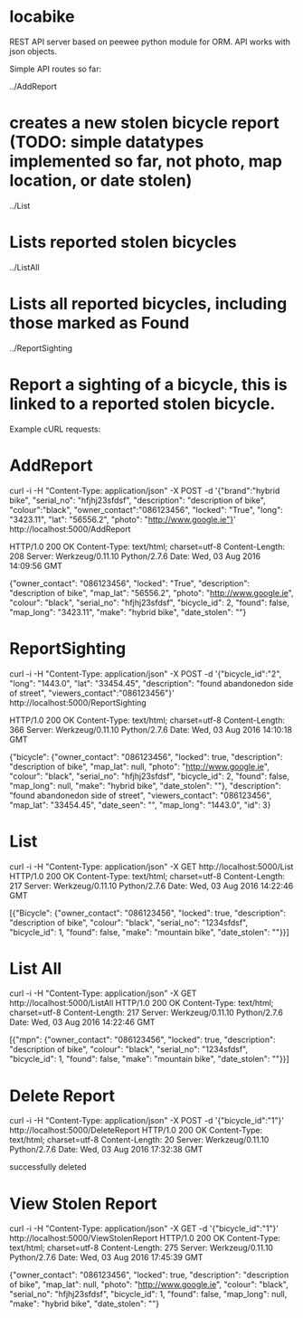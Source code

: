 # locabike

REST API server based on peewee python module for ORM. API works with json objects.

Simple API routes so far:

../AddReport   
# creates a new stolen bicycle report (TODO: simple datatypes implemented so far, not photo, map location, or date stolen)

../List
# Lists reported stolen bicycles 

../ListAll
# Lists all reported bicycles, including those marked as Found

../ReportSighting
# Report a sighting of a bicycle, this is linked to a reported stolen bicycle.


Example cURL requests:

# AddReport
curl -i -H "Content-Type: application/json" -X POST -d '{"brand":"hybrid bike", "serial_no": "hfjhj23sfdsf", "description": "description of bike", "colour":"black", "owner_contact":"086123456", "locked": "True", "long": "3423.11", "lat": "56556.2", "photo": "http://www.google.ie"}' http://localhost:5000/AddReport

HTTP/1.0 200 OK
Content-Type: text/html; charset=utf-8
Content-Length: 208
Server: Werkzeug/0.11.10 Python/2.7.6
Date: Wed, 03 Aug 2016 14:09:56 GMT

{"owner_contact": "086123456", "locked": "True", "description": "description of bike", "map_lat": "56556.2", "photo": "http://www.google.ie", "colour": "black", "serial_no": "hfjhj23sfdsf", "bicycle_id": 2, "found": false, "map_long": "3423.11", "make": "hybrid bike", "date_stolen": ""}

# ReportSighting
curl -i -H "Content-Type: application/json" -X POST -d '{"bicycle_id":"2", "long": "1443.0", "lat": "33454.45", "description": "found abandonedon side of street", "viewers_contact":"086123456"}' http://localhost:5000/ReportSighting

HTTP/1.0 200 OK
Content-Type: text/html; charset=utf-8
Content-Length: 366
Server: Werkzeug/0.11.10 Python/2.7.6
Date: Wed, 03 Aug 2016 14:10:18 GMT

{"bicycle": {"owner_contact": "086123456", "locked": true, "description": "description of bike", "map_lat": null, "photo": "http://www.google.ie", "colour": "black", "serial_no": "hfjhj23sfdsf", "bicycle_id": 2, "found": false, "map_long": null, "make": "hybrid bike", "date_stolen": ""}, "description": "found abandonedon side of street", "viewers_contact": "086123456", "map_lat": "33454.45", "date_seen": "", "map_long": "1443.0", "id": 3}

# List
curl -i -H "Content-Type: application/json" -X GET http://localhost:5000/List
HTTP/1.0 200 OK
Content-Type: text/html; charset=utf-8
Content-Length: 217
Server: Werkzeug/0.11.10 Python/2.7.6
Date: Wed, 03 Aug 2016 14:22:46 GMT

[{"Bicycle": {"owner_contact": "086123456", "locked": true, "description": "description of bike", "colour": "black", "serial_no": "1234sfdsf", "bicycle_id": 1, "found": false, "make": "mountain bike", "date_stolen": ""}}]

# List All
curl -i -H "Content-Type: application/json" -X GET http://localhost:5000/ListAll
HTTP/1.0 200 OK
Content-Type: text/html; charset=utf-8
Content-Length: 217
Server: Werkzeug/0.11.10 Python/2.7.6
Date: Wed, 03 Aug 2016 14:22:46 GMT

[{"mpn": {"owner_contact": "086123456", "locked": true, "description": "description of bike", "colour": "black", "serial_no": "1234sfdsf", "bicycle_id": 1, "found": false, "make": "mountain bike", "date_stolen": ""}}]

# Delete Report
curl -i -H "Content-Type: application/json" -X POST -d '{"bicycle_id":"1"}' http://localhost:5000/DeleteReport
HTTP/1.0 200 OK
Content-Type: text/html; charset=utf-8
Content-Length: 20
Server: Werkzeug/0.11.10 Python/2.7.6
Date: Wed, 03 Aug 2016 17:32:38 GMT

successfully deleted

# View Stolen Report
curl -i -H "Content-Type: application/json" -X GET -d '{"bicycle_id":"1"}' http://localhost:5000/ViewStolenReport
HTTP/1.0 200 OK
Content-Type: text/html; charset=utf-8
Content-Length: 275
Server: Werkzeug/0.11.10 Python/2.7.6
Date: Wed, 03 Aug 2016 17:45:39 GMT
 
{"owner_contact": "086123456", "locked": true, "description": "description of bike", "map_lat": null, "photo": "http://www.google.ie", "colour": "black", "serial_no": "hfjhj23sfdsf", "bicycle_id": 1, "found": false, "map_long": null, "make": "hybrid bike", "date_stolen": ""}
